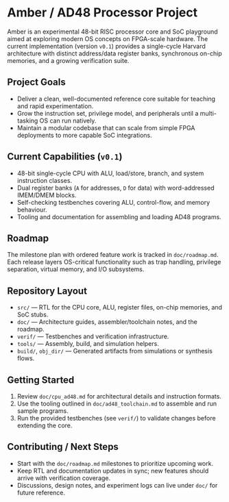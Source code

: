 # Amber / AD48 Processor Project

Amber is an experimental 48-bit RISC processor core and SoC playground aimed at exploring modern OS concepts on FPGA-scale hardware. The current implementation (version `v0.1`) provides a single-cycle Harvard architecture with distinct address/data register banks, synchronous on-chip memories, and a growing verification suite.

## Project Goals
- Deliver a clean, well-documented reference core suitable for teaching and rapid experimentation.
- Grow the instruction set, privilege model, and peripherals until a multi-tasking OS can run natively.
- Maintain a modular codebase that can scale from simple FPGA deployments to more capable SoC integrations.

## Current Capabilities (`v0.1`)
- 48-bit single-cycle CPU with ALU, load/store, branch, and system instruction classes.
- Dual register banks (`A` for addresses, `D` for data) with word-addressed IMEM/DMEM blocks.
- Self-checking testbenches covering ALU, control-flow, and memory behaviour.
- Tooling and documentation for assembling and loading AD48 programs.

## Roadmap
The milestone plan with ordered feature work is tracked in `doc/roadmap.md`. Each release layers OS-critical functionality such as trap handling, privilege separation, virtual memory, and I/O subsystems.

## Repository Layout
- `src/` — RTL for the CPU core, ALU, register files, on-chip memories, and SoC stubs.
- `doc/` — Architecture guides, assembler/toolchain notes, and the roadmap.
- `verif/` — Testbenches and verification infrastructure.
- `tools/` — Assembly, build, and simulation helpers.
- `build/`, `obj_dir/` — Generated artifacts from simulations or synthesis flows.

## Getting Started
1. Review `doc/cpu_ad48.md` for architectural details and instruction formats.
2. Use the tooling outlined in `doc/ad48_toolchain.md` to assemble and run sample programs.
3. Run the provided testbenches (see `verif/`) to validate changes before extending the core.

## Contributing / Next Steps
- Start with the `doc/roadmap.md` milestones to prioritize upcoming work.
- Keep RTL and documentation updates in sync; new features should arrive with verification coverage.
- Discussions, design notes, and experiment logs can live under `doc/` for future reference.

